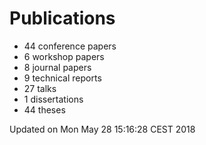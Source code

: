 # Publications
  * 44 conference papers
  * 6 workshop papers
  * 8 journal papers
  * 9 technical reports
  * 27 talks
  * 1 dissertations
  * 44 theses

Updated on Mon May 28 15:16:28 CEST 2018
